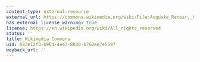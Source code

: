 ```yaml
---
content_type: external-resource
external_url: https://commons.wikimedia.org/wiki/File:Auguste_Renoir,_Child_with_Toys_-_Gabrielle_and_the_Artist%27s_Son,_Jean,_1895-1896,_NGA_66434.jpg
has_external_license_warning: true
license: https://en.wikipedia.org/wiki/All_rights_reserved
status: ''
title: Wikimedia Commons
uid: 083e12f3-b964-4ee7-8030-b762ee7e5697
wayback_url: ''
---
```

